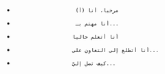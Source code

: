 -                         مرحباً، أنا (أ)                       
-                         أنا مهتم بـ...                       
-                        أنا أتعلم حالياً                      
-                        أنا أتطلع إلى التعاون على...                      
-                        كيف تصل إليّ...                      

<!---
الواحة/الواحة هو مستودع خاص لأن README.md (هذا الملف) يظهر على ملفاتك.
يمكنك النقر على وصلة بريبري لإلقاء نظرة على تغيرتك
--->

